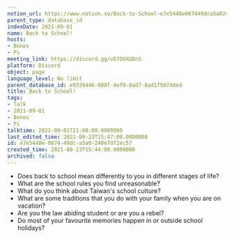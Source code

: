 ```yaml
---
notion_url: https://www.notion.so/Back-to-School-e7e5448e067449dca5a0240e7df2ec57
parent_type: database_id
indexDate: 2021-09-01
name: Back to School!
hosts:
- Bones
- Pi
meeting_link: https://discord.gg/vE7QUXGDnS
platform: Discord
object: page
language_level: No limit
parent_database_id: e9339446-880f-4ef0-8ad7-8ad1f507dded
title: Back to School!
tags:
- Talk
- 2021-09-01
- Bones
- Pi
talktime: 2021-09-01T21:00:00.0000000
last_edited_time: 2021-08-23T15:47:00.0000000
id: e7e5448e-0674-49dc-a5a0-240e7df2ec57
created_time: 2021-08-23T15:44:00.0000000
archived: false
---
```


   - Does back to school mean differently to you in different stages of life?
   - What are the school rules you find unreasonable?
   - What do you think about Taiwan's school culture?
   - What are some traditions that you do with your family when you are on vacation?
   - Are you the law abiding student or are you a rebel?
   - Do most of your favourite memories happen in or outside school holidays?








